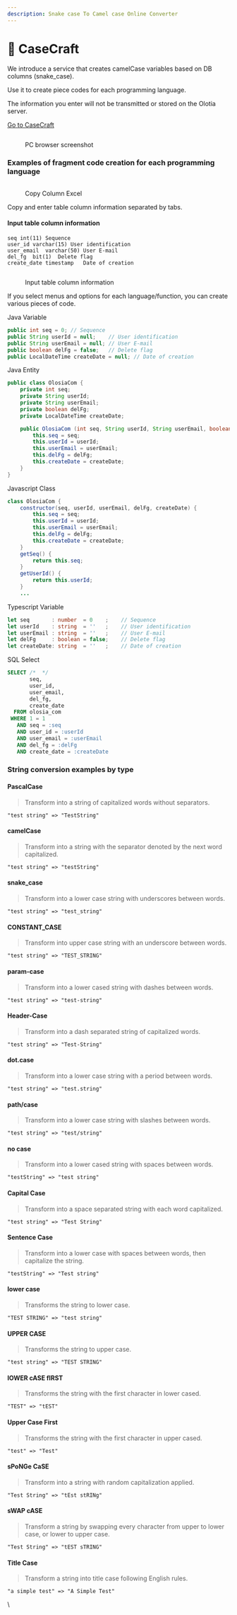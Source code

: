 ```yaml
---
description: Snake case To Camel case Online Converter
---
```


# 🚀 CaseCraft

We introduce a service that creates camelCase variables based on DB columns (snake\_case).

Use it to create piece codes for each programming language.

The information you enter will not be transmitted or stored on the Olotia server.

[Go to CaseCraft](https://olosia.com/case-craft)

<figure><img src="../.gitbook/assets/case-craft_en.png" alt=""><figcaption><p>PC browser screenshot</p></figcaption></figure>

### Examples of fragment code creation for each programming language

<figure><img src="../.gitbook/assets/case-craft_excel.png" alt=""><figcaption><p>Copy Column Excel</p></figcaption></figure>

Copy and enter table column information separated by tabs.

#### &#x20;<a href="#undefined" id="undefined"></a>

#### Input table column information <a href="#undefined" id="undefined"></a>

```
seq	int(11)	Sequence
user_id	varchar(15)	User identification
user_email	varchar(50)	User E-mail
del_fg	bit(1)	Delete flag
create_date	timestamp	Date of creation
```

<figure><img src="../.gitbook/assets/case-craft_column.png" alt=""><figcaption><p>Input table column information</p></figcaption></figure>

If you select menus and options for each language/function, you can create various pieces of code.



Java Variable

```java
public int seq = 0;	// Sequence
public String userId = null;	// User identification
public String userEmail = null;	// User E-mail
public boolean delFg = false;	// Delete flag
public LocalDateTime createDate = null;	// Date of creation
```

Java Entity

```java
public class OlosiaCom {
	private int seq;
	private String userId;
	private String userEmail;
	private boolean delFg;
	private LocalDateTime createDate;

	public OlosiaCom (int seq, String userId, String userEmail, boolean delFg, LocalDateTime createDate) {
		this.seq = seq;
		this.userId = userId;
		this.userEmail = userEmail;
		this.delFg = delFg;
		this.createDate = createDate;
	}
}
```

Javascript Class

```java
class OlosiaCom {
	constructor(seq, userId, userEmail, delFg, createDate) {
		this.seq = seq;
		this.userId = userId;
		this.userEmail = userEmail;
		this.delFg = delFg;
		this.createDate = createDate;
	}
	getSeq() {
		return this.seq;
	}
	getUserId() {
		return this.userId;
	}
    ...
```

Typescript Variable

```typescript
let seq       : number  = 0    ;	// Sequence
let userId    : string  = ''   ;	// User identification
let userEmail : string  = ''   ;	// User E-mail
let delFg     : boolean = false;	// Delete flag
let createDate: string  = ''   ;	// Date of creation
```

SQL Select

```sql
SELECT /*  */
       seq,
       user_id,
       user_email,
       del_fg,
       create_date
  FROM olosia_com
 WHERE 1 = 1
   AND seq = :seq
   AND user_id = :userId
   AND user_email = :userEmail
   AND del_fg = :delFg
   AND create_date = :createDate
```



### String conversion examples by type

#### PascalCase <a href="#pascalcase" id="pascalcase"></a>

> Transform into a string of capitalized words without separators.

```
"test string" => "TestString"
```

#### camelCase <a href="#camelcase" id="camelcase"></a>

> Transform into a string with the separator denoted by the next word capitalized.

```
"test string" => "testString"
```

#### snake\_case <a href="#snake_case" id="snake_case"></a>

> Transform into a lower case string with underscores between words.

```
"test string" => "test_string"
```

#### CONSTANT\_CASE <a href="#constant_case" id="constant_case"></a>

> Transform into upper case string with an underscore between words.

```
"test string" => "TEST_STRING"
```

#### param-case <a href="#param-case" id="param-case"></a>

> Transform into a lower cased string with dashes between words.

```
"test string" => "test-string"
```

#### Header-Case <a href="#header-case" id="header-case"></a>

> Transform into a dash separated string of capitalized words.

```
"test string" => "Test-String"
```

#### dot.case <a href="#dotcase" id="dotcase"></a>

> Transform into a lower case string with a period between words.

```
"test string" => "test.string"
```

#### path/case <a href="#pathcase" id="pathcase"></a>

> Transform into a lower case string with slashes between words.

```
"test string" => "test/string"
```

#### no case <a href="#no-case" id="no-case"></a>

> Transform into a lower cased string with spaces between words.

```
"testString" => "test string"
```

#### Capital Case <a href="#capital-case" id="capital-case"></a>

> Transform into a space separated string with each word capitalized.

```
"test string" => "Test String"
```

#### Sentence Case <a href="#sentence-case" id="sentence-case"></a>

> Transform into a lower case with spaces between words, then capitalize the string.

```
"testString" => "Test string"
```

#### lower case <a href="#lower-case" id="lower-case"></a>

> Transforms the string to lower case.

```
"TEST STRING" => "test string"
```

#### UPPER CASE <a href="#upper-case" id="upper-case"></a>

> Transforms the string to upper case.

```
"test string" => "TEST STRING"
```

#### lOWER cASE fIRST <a href="#lower-case-first" id="lower-case-first"></a>

> Transforms the string with the first character in lower cased.

```
"TEST" => "tEST"
```

#### Upper Case First <a href="#upper-case-first" id="upper-case-first"></a>

> Transforms the string with the first character in upper cased.

```
"test" => "Test"
```

#### sPoNGe CaSE <a href="#sponge-case" id="sponge-case"></a>

> Transform into a string with random capitalization applied.

```
"Test String" => "tEst stRINg"
```

#### sWAP cASE <a href="#swap-case" id="swap-case"></a>

> Transform a string by swapping every character from upper to lower case, or lower to upper case.

```
"Test String" => "tEST sTRING"
```

#### Title Case <a href="#title-case" id="title-case"></a>

> Transform a string into title case following English rules.

```
"a simple test" => "A Simple Test"
```

\
